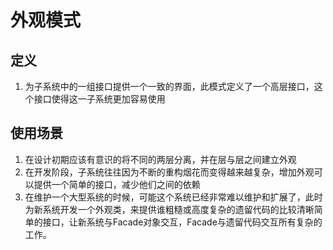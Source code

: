 # 外观模式
## 定义
1. 为子系统中的一组接口提供一个一致的界面，此模式定义了一个高层接口，这个接口使得这一子系统更加容易使用
## 使用场景
1. 在设计初期应该有意识的将不同的两层分离，并在层与层之间建立外观
2. 在开发阶段，子系统往往因为不断的重构烟花而变得越来越复杂，增加外观可以提供一个简单的接口，减少他们之间的依赖
3. 在维护一个大型系统的时候，可能这个系统已经非常难以维护和扩展了，此时为新系统开发一个外观类，来提供谁粗糙或高度复杂的遗留代码的比较清晰简单的接口，让新系统与Facade对象交互，Facade与遗留代码交互所有复杂的工作。